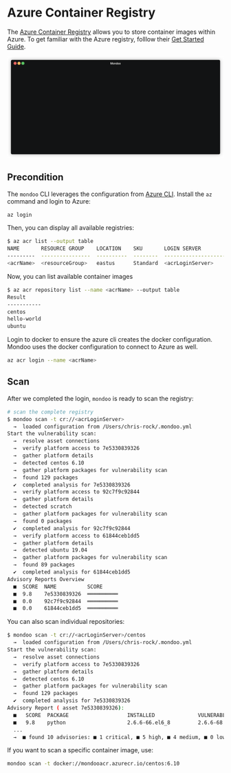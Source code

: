 # Azure Container Registry

The [Azure Container Registry](https://azure.microsoft.com/en-us/services/container-registry/) allows you to store container images within Azure. To get familiar with the Azure registry, folllow their [Get Started Guide](https://docs.microsoft.com/en-us/azure/container-registry/container-registry-get-started-docker-cli).

![Mondoo Azure Container Registry scan from CLI](../../assets/videos/azure-acr-scan.gif)

## Precondition

The `mondoo` CLI leverages the configuration from [Azure CLI](https://docs.microsoft.com/en-us/cli/azure/install-azure-cli?view=azure-cli-latest). Install the `az` command and login to Azure:

```bash
az login
```

Then, you can display all available registries: 

```bash
$ az acr list --output table
NAME       RESOURCE GROUP    LOCATION    SKU       LOGIN SERVER        
---------  ----------------  ----------  --------  --------------------
<acrName>  <resourceGroup>   eastus      Standard  <acrLoginServer>
```

Now, you can list available container images

```bash
$ az acr repository list --name <acrName> --output table
Result
-----------
centos
hello-world
ubuntu
```

Login to docker to ensure the azure cli creates the docker configuration. Mondoo uses the docker configuration to connect to Azure as well. 

```bash
az acr login --name <acrName>
```

## Scan

After we completed the login, `mondoo` is ready to scan the registry:

```bash
# scan the complete registry
$ mondoo scan -t cr://<acrLoginServer>
  →  loaded configuration from /Users/chris-rock/.mondoo.yml
Start the vulnerability scan:
  →  resolve asset connections
  →  verify platform access to 7e5330839326
  →  gather platform details
  →  detected centos 6.10
  →  gather platform packages for vulnerability scan
  →  found 129 packages
  ✔  completed analysis for 7e5330839326
  →  verify platform access to 92c7f9c92844
  →  gather platform details
  →  detected scratch 
  →  gather platform packages for vulnerability scan
  →  found 0 packages
  ✔  completed analysis for 92c7f9c92844
  →  verify platform access to 61844ceb1dd5
  →  gather platform details
  →  detected ubuntu 19.04
  →  gather platform packages for vulnerability scan
  →  found 89 packages
  ✔  completed analysis for 61844ceb1dd5
Advisory Reports Overview
  ■  SCORE  NAME          SCORE       
  ■  9.8    7e5330839326  ══════════  
  ■  0.0    92c7f9c92844  ══════════  
  ■  0.0    61844ceb1dd5  ══════════ 
```

You can also scan individual repositories:

```bash
$ mondoo scan -t cr://<acrLoginServer>/centos
  →  loaded configuration from /Users/chris-rock/.mondoo.yml
Start the vulnerability scan:
  →  resolve asset connections
  →  verify platform access to 7e5330839326
  →  gather platform details
  →  detected centos 6.10
  →  gather platform packages for vulnerability scan
  →  found 129 packages
  ✔  completed analysis for 7e5330839326
Advisory Report ( asset 7e5330839326):
  ■   SCORE  PACKAGE                   INSTALLED              VULNERABLE (<)              AVAILABLE              ADVISORY                                  
  ■   9.8    python                    2.6.6-66.el6_8         2.6.6-68.el6_10             2.6.6-66.el6_8         https://mondoo.app/vuln/CESA-2019%3A1467  
  ...
  →  ■ found 10 advisories: ■ 1 critical, ■ 5 high, ■ 4 medium, ■ 0 low, ■ 0 informational, ■ 0 unknown
```

If you want to scan a specific container image, use:

```bash
mondoo scan -t docker://mondooacr.azurecr.io/centos:6.10
```
